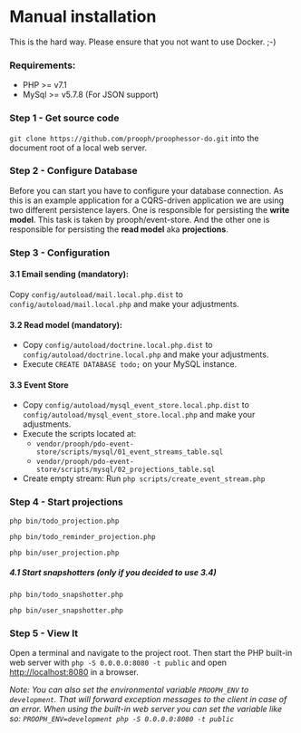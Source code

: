 # Manual installation

This is the hard way. Please ensure that you not want to use Docker. ;-)

### Requirements:
 - PHP >= v7.1
 - MySql >= v5.7.8 (For JSON support)

### Step 1 - Get source code

`git clone https://github.com/prooph/proophessor-do.git` into the document root of a local web server.

### Step 2 - Configure Database

Before you can start you have to configure your database connection.
As this is an example application for a CQRS-driven application we are using two different persistence layers.
One is responsible for persisting the **write model**. This task is taken by prooph/event-store.
And the other one is responsible for persisting the **read model** aka **projections**.

### Step 3 - Configuration

#### 3.1 Email sending (mandatory):

Copy `config/autoload/mail.local.php.dist` to `config/autoload/mail.local.php` and make your adjustments.

#### 3.2 Read model (mandatory):

 - Copy `config/autoload/doctrine.local.php.dist` to `config/autoload/doctrine.local.php` and make your adjustments.
 - Execute `CREATE DATABASE todo;` on your MySQL instance.

#### 3.3 Event Store

 - Copy `config/autoload/mysql_event_store.local.php.dist` to `config/autoload/mysql_event_store.local.php` and make your adjustments.
 - Execute the scripts located at:
   - `vendor/prooph/pdo-event-store/scripts/mysql/01_event_streams_table.sql`
   - `vendor/prooph/pdo-event-store/scripts/mysql/02_projections_table.sql`
 - Create empty stream: Run `php scripts/create_event_stream.php`

### Step 4 - Start projections

`php bin/todo_projection.php`

`php bin/todo_reminder_projection.php`

`php bin/user_projection.php`

##### 4.1 Start snapshotters (only if you decided to use 3.4)

`php bin/todo_snapshotter.php`

`php bin/user_snapshotter.php`

### Step 5 - View It

Open a terminal and navigate to the project root. Then start the PHP built-in web server with `php -S 0.0.0.0:8080 -t public`
and open [http://localhost:8080](http://localhost:8080/) in a browser.

*Note: You can also set the environmental variable `PROOPH_ENV` to `development`. That will forward exception messages to the client in case of an error.
When using the built-in web server you can set the variable like so: `PROOPH_ENV=development php -S 0.0.0.0:8080 -t public`*
